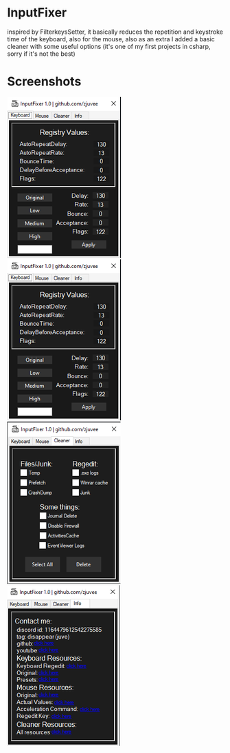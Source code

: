 # InputFixer

inspired by FilterkeysSetter, it basically reduces the repetition and keystroke time of the keyboard, also for the mouse, also as an extra I added a basic cleaner with some useful options
(it's one of my first projects in csharp, sorry if it's not the best)

# Screenshots

![asd1](https://raw.githubusercontent.com/zjuvee/InputFixer/main/Screenshot_4.png)
![asd2](https://raw.githubusercontent.com/zjuvee/InputFixer/main/Screenshot_4.png)
![asd3](https://raw.githubusercontent.com/zjuvee/InputFixer/main/Screenshot_7.png)
![asd4](https://raw.githubusercontent.com/zjuvee/InputFixer/main/Screenshot_8.png)

